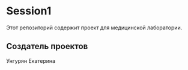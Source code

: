 <!DOCTYPE html>
<html lang="en">
<head>
    <meta charset="UTF-8">
    <meta name="viewport" content="width=device-width, initial-scale=1.0">
</head>
<body>

<h1>Session1</h1>

<p>Этот репозиторий содержит проект для медицинской лаборатории.</p>

<h2>Создатель проектов</h2>
<p>Унгурян Екатерина</p>

</body>
</html>
